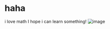 # haha
i love math
I hope i can learn something!
![image](https://github.com/hhwhyf/haha/blob/master/git.jpg)
